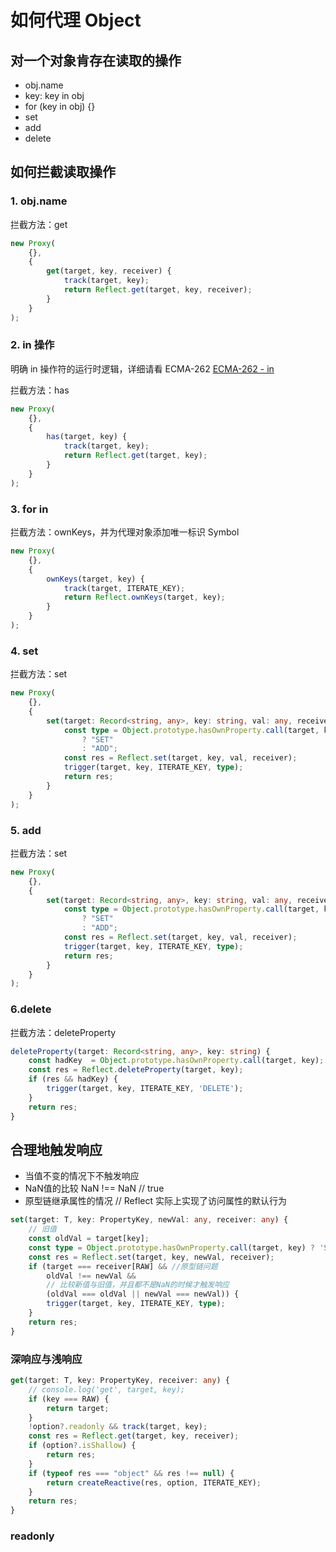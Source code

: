 # 如何代理 Object

## 对一个对象肯存在读取的操作

- obj.name
- key: key in obj
- for (key in obj) {}
- set
- add
- delete

## 如何拦截读取操作

### 1. obj.name

拦截方法：get

```typescript
new Proxy(
    {},
    {
        get(target, key, receiver) {
            track(target, key);
            return Reflect.get(target, key, receiver);
        }
    }
);
```

### 2. in 操作

明确 in 操作符的运行时逻辑，详细请看 ECMA-262 [ECMA-262 - in](https://262.ecma-international.org/12.0/#sec-relational-operators)

拦截方法：has

```typescript
new Proxy(
    {},
    {
        has(target, key) {
            track(target, key);
            return Reflect.get(target, key);
        }
    }
);
```

### 3. for in

拦截方法：ownKeys，并为代理对象添加唯一标识 Symbol

```typescript
new Proxy(
    {},
    {
        ownKeys(target, key) {
            track(target, ITERATE_KEY);
            return Reflect.ownKeys(target, key);
        }
    }
);
```

### 4. set

拦截方法：set

```typescript
new Proxy(
    {},
    {
        set(target: Record<string, any>, key: string, val: any, receiver) {
            const type = Object.prototype.hasOwnProperty.call(target, key)
                ? "SET"
                : "ADD";
            const res = Reflect.set(target, key, val, receiver);
            trigger(target, key, ITERATE_KEY, type);
            return res;
        }
    }
);
```

### 5. add

拦截方法：set

```typescript
new Proxy(
    {},
    {
        set(target: Record<string, any>, key: string, val: any, receiver) {
            const type = Object.prototype.hasOwnProperty.call(target, key)
                ? "SET"
                : "ADD";
            const res = Reflect.set(target, key, val, receiver);
            trigger(target, key, ITERATE_KEY, type);
            return res;
        }
    }
);
```

### 6.delete

拦截方法：deleteProperty

``` typescript
deleteProperty(target: Record<string, any>, key: string) {
    const hadKey  = Object.prototype.hasOwnProperty.call(target, key);
    const res = Reflect.deleteProperty(target, key);
    if (res && hadKey) {
        trigger(target, key, ITERATE_KEY, 'DELETE');
    }
    return res;
}
```

## 合理地触发响应

- 当值不变的情况下不触发响应
- NaN值的比较 NaN !== NaN // true
- 原型链继承属性的情况 // Reflect 实际上实现了访问属性的默认行为

``` typescript
set(target: T, key: PropertyKey, newVal: any, receiver: any) {
    // 旧值
    const oldVal = target[key];
    const type = Object.prototype.hasOwnProperty.call(target, key) ? 'SET' : 'ADD';
    const res = Reflect.set(target, key, newVal, receiver);
    if (target === receiver[RAW] && //原型链问题
        oldVal !== newVal &&
        // 比较新值与旧值，并且都不是NaN的时候才触发响应
        (oldVal === oldVal || newVal === newVal)) {
        trigger(target, key, ITERATE_KEY, type);
    }
    return res;
}
```

### 深响应与浅响应

``` typescript
get(target: T, key: PropertyKey, receiver: any) {
    // console.log('get', target, key);
    if (key === RAW) {
        return target;
    }
    !option?.readonly && track(target, key);
    const res = Reflect.get(target, key, receiver);
    if (option?.isShallow) {
        return res;
    }
    if (typeof res === "object" && res !== null) {
        return createReactive(res, option, ITERATE_KEY);
    }
    return res;
}
```

### readonly
